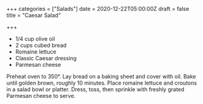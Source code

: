 +++
categories = ["Salads"]
date = 2020-12-22T05:00:00Z
draft = false
title = "Caesar Salad"

+++
* 1/4 cup olive oil 
* 2 cups cubed bread 
* Romaine lettuce 
* Classic Caesar dressing 
* Parmesan cheese

Preheat oven to 350°. Lay bread on a baking sheet and cover with oil. Bake until golden brown, roughly 10 minutes. Place romaine lettuce and croutons in a salad bowl or platter. Dress, toss, then sprinkle with freshly grated Parmesan cheese to serve.